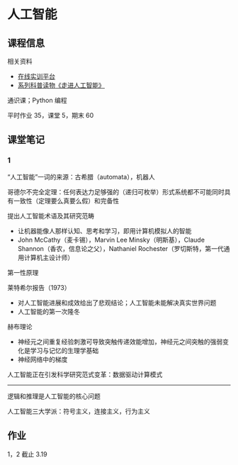 # 人工智能


## 课程信息
相关资料
* [在线实训平台](https://mo.zju.edu.cn)
* [系列科普读物《走进人工智能》](https://www.ximalaya.com/album/56494803)

通识课；Python 编程

平时作业 35，课堂 5，期末 60

## 课堂笔记
### 1
“人工智能”一词的来源：古希腊（automata），机器人

哥德尔不完全定理：任何表达力足够强的（递归可枚举）形式系统都不可能同时具有一致性（定理要么真要么假）和完备性

提出人工智能术语及其研究范畴
* 让机器能像人那样认知、思考和学习，即用计算机模拟人的智能
* John McCathy（麦卡锡），Marvin Lee Minsky（明斯基），Claude Shannon（香农，信息论之父），Nathaniel Rochester（罗切斯特，第一代通用计算机主设计师）

第一性原理

莱特希尔报告（1973）
* 对人工智能进展和成效给出了悲观结论；人工智能未能解决真实世界问题
* 人工智能的第一次隆冬

赫布理论
* 神经元之间重复经验刺激可导致突触传递效能增加，神经元之间突触的强弱变化是学习与记忆的生理学基础
* 神经网络中的梯度

人工智能正在引发科学研究范式变革：数据驱动计算模式

---

逻辑和推理是人工智能的核心问题

人工智能三大学派：符号主义，连接主义，行为主义

## 作业
1，2 截止 3.19
